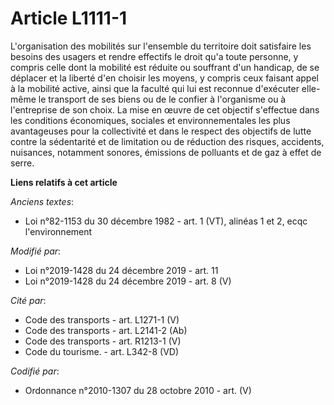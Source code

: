 # Article L1111-1

L'organisation des mobilités sur l'ensemble du territoire doit satisfaire les besoins des usagers et rendre effectifs le
droit qu'a toute personne, y compris celle dont la mobilité est réduite ou souffrant d'un handicap, de se déplacer et la
liberté d'en choisir les moyens, y compris ceux faisant appel à la mobilité active, ainsi que la faculté qui lui est reconnue
d'exécuter elle-même le transport de ses biens ou de le confier à l'organisme ou à l'entreprise de son choix. La mise en
œuvre de cet objectif s'effectue dans les conditions économiques, sociales et environnementales les plus avantageuses pour la
collectivité et dans le respect des objectifs de lutte contre la sédentarité et de limitation ou de réduction des risques,
accidents, nuisances, notamment sonores, émissions de polluants et de gaz à effet de serre.

**Liens relatifs à cet article**

_Anciens textes_:

  - Loi n°82-1153 du 30 décembre 1982 - art. 1 (VT), alinéas 1 et 2, ecqc l'environnement

_Modifié par_:

  - Loi n°2019-1428 du 24 décembre 2019 - art. 11
  - Loi n°2019-1428 du 24 décembre 2019 - art. 8 (V)

_Cité par_:

  - Code des transports - art. L1271-1 (V)
  - Code des transports - art. L2141-2 (Ab)
  - Code des transports - art. R1213-1 (V)
  - Code du tourisme. - art. L342-8 (VD)

_Codifié par_:

  - Ordonnance n°2010-1307 du 28 octobre 2010 - art. (V)
